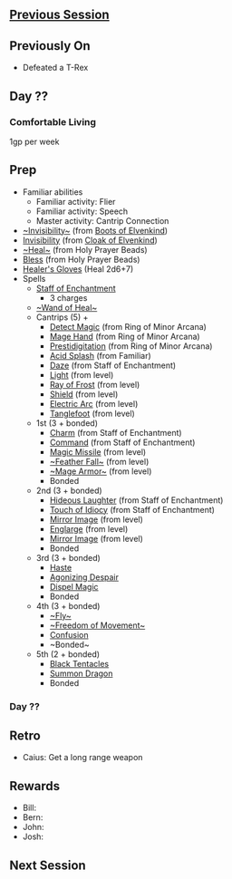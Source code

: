 ## [Previous Session](./2021-07-21.md)

## Previously On

- Defeated a T-Rex

## Day ??

### Comfortable Living

1gp per week

## Prep

- Familiar abilities
  - Familiar activity: Flier
  - Familiar activity: Speech
  - Master activity: Cantrip Connection
- [~Invisibility~](https://pf2.d20pfsrd.com/spell/see-invisibility/) (from [Boots of Elvenkind](https://2e.aonprd.com/Equipment.aspx?ID=413))
- [Invisibility](https://pf2.d20pfsrd.com/spell/see-invisibility/) (from [Cloak of Elvenkind](https://2e.aonprd.com/Equipment.aspx?ID=424))
- [~Heal~](https://2e.aonprd.com/Equipment.aspx?ID=256) (from Holy Prayer Beads)
- [Bless](https://2e.aonprd.com/Spells.aspx?ID=25) (from Holy Prayer Beads)
- [Healer's Gloves](https://2e.aonprd.com/Equipment.aspx?ID=444) (Heal 2d6+7)
- Spells
  - [Staff of Enchantment](https://pf2.easytool.es/index.php?id=2788)
    - 3 charges
  - [~Wand of Heal~](https://pf2.easytool.es/index.php?id=2803)
  - Cantrips (5) + 
    - [Detect Magic](https://pf2.d20pfsrd.com/spell/detect-magic/) (from Ring of Minor Arcana)
    - [Mage Hand](https://pf2.d20pfsrd.com/spell/mage-hand/) (from Ring of Minor Arcana)
    - [Prestidigitation](https://pf2.d20pfsrd.com/spell/prestidigitation/) (from Ring of Minor Arcana)
    - [Acid Splash](https://pf2.d20pfsrd.com/spell/acid-splash/) (from Familiar)
    - [Daze](https://pf2.d20pfsrd.com/spell/daze/) (from Staff of Enchantment)
    - [Light](https://pf2.d20pfsrd.com/spell/light/) (from level)
    - [Ray of Frost](https://pf2.d20pfsrd.com/spell/ray-of-frost/) (from level)
    - [Shield](https://pf2.d20pfsrd.com/spell/shield/) (from level)
    - [Electric Arc](https://pf2.d20pfsrd.com/spell/electric-arc/) (from level)
    - [Tanglefoot](https://pf2.d20pfsrd.com/spell/tanglefoot/) (from level)
  - 1st (3 + bonded)
    - [Charm](https://pf2.d20pfsrd.com/spell/charm/) (from Staff of Enchantment)
    - [Command](https://pf2.d20pfsrd.com/spell/command/) (from Staff of Enchantment)
    - [Magic Missile](https://pf2.d20pfsrd.com/spell/magic-missile/) (from level)
    - [~Feather Fall~](https://pf2.d20pfsrd.com/spell/feather-fall/) (from level)
    - [~Mage Armor~](https://pf2.d20pfsrd.com/spell/mage-armor/) (from level)
    - Bonded
  - 2nd (3 + bonded)
    - [Hideous Laughter](https://pf2.d20pfsrd.com/spell/hideous-laughter/) (from Staff of Enchantment)
    - [Touch of Idiocy](https://pf2.d20pfsrd.com/spell/touch-of-idiocy/) (from Staff of Enchantment)
    - [Mirror Image](https://pf2.d20pfsrd.com/spell/mirror-image/) (from level)
    - [Englarge](https://pf2.d20pfsrd.com/spell/enlarge/) (from level)
    - [Mirror Image](https://pf2.d20pfsrd.com/spell/mirror-image/) (from level)
    - Bonded
  - 3rd (3 + bonded)
    - [Haste](https://pf2.d20pfsrd.com/spell/haste)
    - [Agonizing Despair](https://pf2.d20pfsrd.com/spell/agonizing-despair) 
    - [Dispel Magic](https://pf2.d20pfsrd.com/spell/dispel-magic/)
    - Bonded
  - 4th (3 + bonded)
    - [~Fly~](https://pf2.d20pfsrd.com/spell/fly/)
    - [~Freedom of Movement~](https://pf2.d20pfsrd.com/spell/freedom-of-movement/)
    - [Confusion](https://pf2.d20pfsrd.com/spell/confusion/)
    - ~Bonded~
  - 5th (2 + bonded)
    - [Black Tentacles](https://pf2.d20pfsrd.com/spell/black-tentacles/)
    - [Summon Dragon](https://pf2.d20pfsrd.com/spell/summon-dragon/)
    - Bonded

### Day ??


## Retro

- Caius: Get a long range weapon

## Rewards

- Bill: 
- Bern: 
- John: 
- Josh: 

## Next Session

